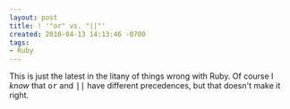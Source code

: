 ```yaml
---
layout: post
title: ! '"or" vs. "||"'
created: 2010-04-13 14:13:46 -0700
tags:
- Ruby
---
```

This is just the latest in the litany of things wrong with Ruby. Of course I <em>know</em> that <tt>or</tt> and <tt>||</tt> have different precedences, but that doesn't make it right.

